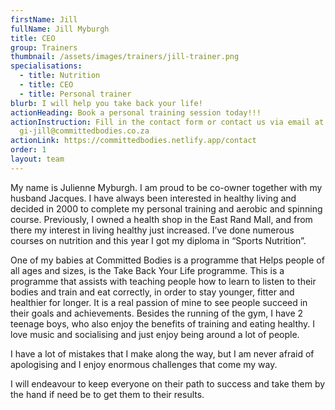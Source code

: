 ```yaml
---
firstName: Jill
fullName: Jill Myburgh
title: CEO
group: Trainers
thumbnail: /assets/images/trainers/jill-trainer.png
specialisations:
  - title: Nutrition
  - title: CEO
  - title: Personal trainer
blurb: I will help you take back your life!
actionHeading: Book a personal training session today!!!
actionInstruction: Fill in the contact form or contact us via email at
  gi-jill@committedbodies.co.za
actionLink: https://committedbodies.netlify.app/contact
order: 1
layout: team
---
```

My name is Julienne Myburgh. I am proud to be co-owner together with my husband Jacques.
I have always been interested in healthy living and decided in 2000 to complete my personal training and aerobic and spinning course. Previously, I owned a health shop in the East Rand Mall, and from there my interest in living healthy just increased. I’ve done numerous courses on nutrition and this year I got my diploma in “Sports Nutrition”.

One of my babies at Committed Bodies is a programme that Helps people of all ages and sizes, is the Take Back Your Life programme. This is a programme that assists with teaching people how to learn to listen to their bodies and train and eat correctly, in order to stay younger, fitter and healthier for longer. It is a real passion of mine to see people succeed in their goals and achievements.
Besides the running of the gym, I have 2 teenage boys, who also enjoy the benefits of training and eating healthy. I love music and socialising and just enjoy being around a lot of people.

I have a lot of mistakes that I make along the way, but I am never afraid of apologising and I enjoy enormous challenges that come my way.

I will endeavour to keep everyone on their path to success and take them by the hand if need be to get them to their results.